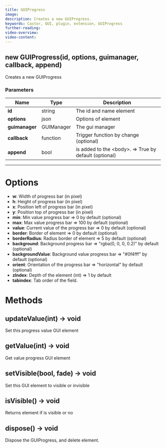 ```yaml
---
title: GUIProgress
image:  
description: Creates a new GUIProgress.
keywords: Castor, GUI, plugin, extension, GUIProgress
further-reading:
video-overview: 
video-content:
---
```


## new GUIProgress(id, options, guimanager, callback, append)
Creates a new GUIProgress

### Parameters
Name | Type | Description
---|---|---
**id** | string | The id and name element
**options** | json | Options of element
**guimanager** | GUIManager | The gui manager
**callback** | function | Trigger function by change (optional)
**append** | bool | is added to the &lt;body&gt;. =&gt; True by default (optional)
---

# Options

* **w**: Width of progress bar (in pixel)
* **h**: Height of progress bar (in pixel)
* **x**: Position left of progress bar (in pixel)
* **y**: Position top of progress bar (in pixel)
* **min**: Min value progress bar =&gt; 0 by default (optional)
* **max**: Max value progress bar =&gt; 100 by default (optional)
* **value**: Current value of the progress bar =&gt; 0 by default (optional)
* **border**: Border of element =&gt; 0 by default (optional)
* **borderRadius**: Radius border of element =&gt; 5 by default (optional)
* **background**: Background progress bar  =&gt; "rgba(0, 0, 0, 0.2)" by default (optional)
* **backgroundValue**: Background value progress bar  =&gt; "#0f4fff" by default (optional)
* **orient**: Orientation of the progress bar =&gt; "horizontal" by default (optional)
* **zIndex**: Depth of the element (int) =&gt; 1 by default
* **tabindex**: Tab order of the field.

# Methods

## updateValue(int) → void
Set this progress value GUI element 

## getValue(int) → void
Get value progress GUI element

## setVisible(bool, fade) → void
Set this GUI element to visible or invisible

## isVisible() → void
Returns element if is visible or no

## dispose() → void
Dispose the GUIProgress, and delete element.
